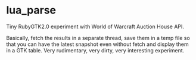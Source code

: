 lua_parse
=========

Tiny RubyGTK2.0 experiment with World of Warcraft Auction House API.

Basically, fetch the results in a separate thread, save them in a temp file so
that you can have the latest snapshot even without fetch and display them in a
GTK table. Very rudimentary, very dirty, very interesting experiment.
